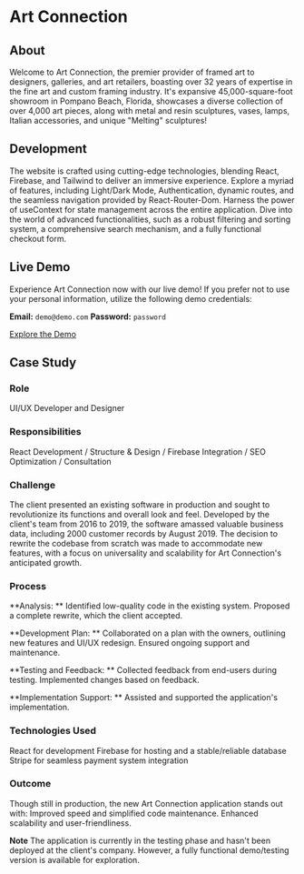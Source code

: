 # Art Connection

## About

Welcome to Art Connection, the premier provider of framed art to designers, galleries, and art retailers, boasting over 32 years of expertise in the fine art and custom framing industry. It's expansive 45,000-square-foot showroom in Pompano Beach, Florida, showcases a diverse collection of over 4,000 art pieces, along with metal and resin sculptures, vases, lamps, Italian accessories, and unique "Melting" sculptures!

## Development

The website is crafted using cutting-edge technologies, blending React, Firebase, and Tailwind to deliver an immersive experience. Explore a myriad of features, including Light/Dark Mode, Authentication, dynamic routes, and the seamless navigation provided by React-Router-Dom. Harness the power of useContext for state management across the entire application. Dive into the world of advanced functionalities, such as a robust filtering and sorting system, a comprehensive search mechanism, and a fully functional checkout form.

## Live Demo

Experience Art Connection now with our live demo! If you prefer not to use your personal information, utilize the following demo credentials:

**Email:** `demo@demo.com`
**Password:** `password`

[Explore the Demo](https://e-commerce-app-cf00d.web.app/ "See the demo")

## Case Study

### **Role**
UI/UX Developer and Designer

### **Responsibilities**
React Development / Structure & Design / Firebase Integration / SEO Optimization / Consultation

### **Challenge**

The client presented an existing software in production and sought to revolutionize its functions and overall look and feel. Developed by the client's team from 2016 to 2019, the software amassed valuable business data, including 2000 customer records by August 2019. The decision to rewrite the codebase from scratch was made to accommodate new features, with a focus on universality and scalability for Art Connection's anticipated growth.

### **Process**

**Analysis: **
Identified low-quality code in the existing system.
Proposed a complete rewrite, which the client accepted.

**Development Plan: **
Collaborated on a plan with the owners, outlining new features and UI/UX redesign.
Ensured ongoing support and maintenance.

**Testing and Feedback: **
Collected feedback from end-users during testing.
Implemented changes based on feedback.

**Implementation Support: **
Assisted and supported the application's implementation.

### **Technologies Used**
React for development
Firebase for hosting and a stable/reliable database
Stripe for seamless payment system integration

### **Outcome**

Though still in production, the new Art Connection application stands out with:
Improved speed and simplified code maintenance.
Enhanced scalability and user-friendliness.

**Note**
The application is currently in the testing phase and hasn't been deployed at the client's company. However, a fully functional demo/testing version is available for exploration.
